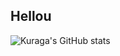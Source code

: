 ## Hellou

![Kuraga's GitHub stats](https://github-readme-stats.vercel.app/api?username=Piola-l&show_icons=true&theme=green)
